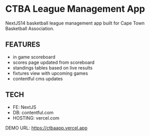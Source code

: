 # CTBA League Management App


NextJS14 basketball league management app built for Cape Town Basketball Association.

## FEATURES

- in game scoreboard
- scores page updated from scoreboard
- standings tables based on live results
- fixtures view with upcoming games
- contentful cms updates


## TECH

- FE: NextJS
- DB: contentful.com
- HOSTING: vercel.com

DEMO URL: 
https://ctbaapp.vercel.app
